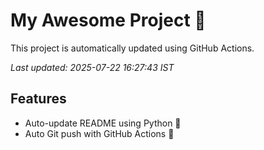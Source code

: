 # My Awesome Project 🚀

This project is automatically updated using GitHub Actions.

_Last updated: 2025-07-22 16:27:43 IST_

## Features
- Auto-update README using Python 🐍
- Auto Git push with GitHub Actions 🤖
